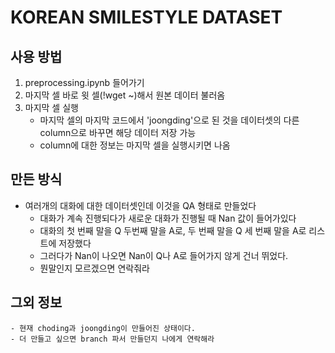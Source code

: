 # KOREAN SMILESTYLE DATASET
## 사용 방법
1. preprocessing.ipynb 들어가기
2. 마지막 셀 바로 윗 셀(!wget ~)해서 원본 데이터 불러옴
3. 마지막 셀 실행
    - 마지막 셀의 마지막 코드에서 'joongding'으로 된 것을 데이터셋의 다른 column으로 바꾸면 해당 데이터 저장 가능
    - column에 대한 정보는 마지막 셀을 실행시키면 나옴
## 만든 방식
- 여러개의 대화에 대한 데이터셋인데 이것을 QA 형태로 만들었다
    - 대화가 계속 진행되다가 새로운 대화가 진행될 때 Nan 값이 들어가있다
    - 대화의 첫 번째 말을 Q 두번째 말을 A로, 두 번째 말을 Q 세 번째 말을 A로 리스트에 저장했다
    - 그러다가 Nan이 나오면 Nan이 Q나 A로 들어가지 않게 건너 뛰었다.
    - 뭔말인지 모르겠으면 연락줘라
## 그외 정보
    - 현재 choding과 joongding이 만들어진 상태이다.
    - 더 만들고 싶으면 branch 파서 만들던지 나에게 연락해라